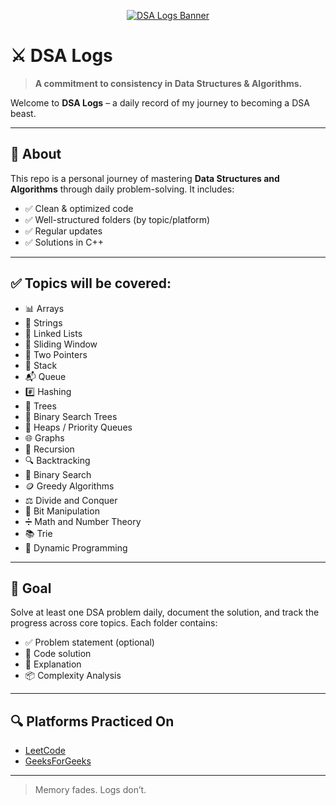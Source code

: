 <p align="center">
  <a href="https://github.com/RaviD98/DSA">
    <img src="https://github.com/RaviD98/DSA/blob/main/banner1.png" alt="DSA Logs Banner" />
  </a>
</p>

# ⚔️ DSA Logs

> **A commitment to consistency in Data Structures & Algorithms.**

Welcome to **DSA Logs** – a daily record of my journey to becoming a DSA beast.

---

## 📌 About

This repo is a personal journey of mastering **Data Structures and Algorithms** through daily problem-solving. It includes:

- ✅ Clean & optimized code
- ✅ Well-structured folders (by topic/platform)
- ✅ Regular updates
- ✅ Solutions in C++ 

---


## ✅ Topics will be covered:

- 📊 Arrays  
- 🧵 Strings  
- 🔗 Linked Lists
- 📏 Sliding Window  
- 🔁 Two Pointers  
- 🥞 Stack  
- 📬 Queue  
- #️⃣ Hashing  
- 🌲 Trees  
- 🌳 Binary Search Trees  
- 🛞 Heaps / Priority Queues  
- 🌐 Graphs  
- 🔁 Recursion  
- 🔍 Backtracking  
- 🧭 Binary Search  
- 🪙 Greedy Algorithms  
- ⚖️ Divide and Conquer  
- 🔌 Bit Manipulation  
- ➗ Math and Number Theory  
- 📚 Trie  
- 🧠 Dynamic Programming  

---

## 📌 Goal

Solve at least one DSA problem daily, document the solution, and track the progress across core topics. Each folder contains:
- ✅ Problem statement (optional)
- 📝 Code solution
- 🧠 Explanation
- 📦 Complexity Analysis

---

## 🔍 Platforms Practiced On

- [LeetCode](https://leetcode.com/u/notravi98/)
- [GeeksForGeeks](https://auth.geeksforgeeks.org/user/ravi098)

---

> Memory fades. Logs don’t.
